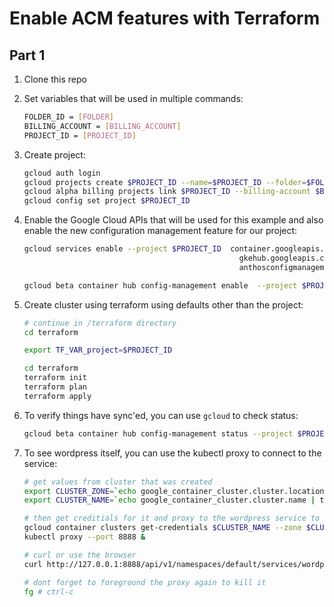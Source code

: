# Enable ACM features with Terraform

## Part 1

1. Clone this repo
1. Set variables that will be used in multiple commands:

    ```bash
    FOLDER_ID = [FOLDER]
    BILLING_ACCOUNT = [BILLING_ACCOUNT]
    PROJECT_ID = [PROJECT_ID]
    ```

1. Create project:

    ```bash
    gcloud auth login
    gcloud projects create $PROJECT_ID --name=$PROJECT_ID --folder=$FOLDER_ID
    gcloud alpha billing projects link $PROJECT_ID --billing-account $BILLING_ACCOUNT
    gcloud config set project $PROJECT_ID
    ```

1. Enable the Google Cloud APIs that will be used for this example and also enable the new configuration management feature for our project:

    ```bash
    gcloud services enable --project $PROJECT_ID  container.googleapis.com                \
                                                    gkehub.googleapis.com                 \
                                                    anthosconfigmanagement.googleapis.com

    gcloud beta container hub config-management enable  --project $PROJECT_ID
    ```

1. Create cluster using terraform using defaults other than the project:

    ```bash
    # continue in /terraform directory
    cd terraform

    export TF_VAR_project=$PROJECT_ID
    
    cd terraform
    terraform init
    terraform plan 
    terraform apply 
    ```
1. To verify things have sync'ed, you can use `gcloud` to check status:

    ```bash
    gcloud beta container hub config-management status --project $PROJECT_ID
    ```

1. To see wordpress itself, you can use the kubectl proxy to connect to the service:

    ```bash
    # get values from cluster that was created
    export CLUSTER_ZONE=`echo google_container_cluster.cluster.location | terraform console`
    export CLUSTER_NAME=`echo google_container_cluster.cluster.name | terraform console | sed s/\"//g`
    
    # then get creditials for it and proxy to the wordpress service to see it running
    gcloud container clusters get-credentials $CLUSTER_NAME --zone $CLUSTER_ZONE --project $PROJECT_ID
    kubectl proxy --port 8888 &
    
    # curl or use the browser
    curl http://127.0.0.1:8888/api/v1/namespaces/default/services/wordpress/proxy/wp-admin/install.php
    
    # dont forget to foreground the proxy again to kill it
    fg # ctrl-c
    ```
